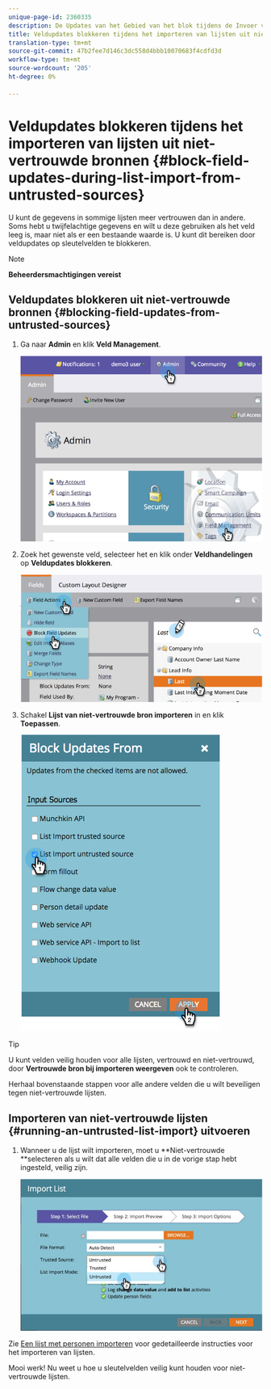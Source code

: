 ```yaml
---
unique-page-id: 2360335
description: De Updates van het Gebied van het blok tijdens de Invoer van de Lijst van Onbetrouwbare Bronnen - Marketo Docs - de Documentatie van het Product
title: Veldupdates blokkeren tijdens het importeren van lijsten uit niet-vertrouwde bronnen
translation-type: tm+mt
source-git-commit: 47b2fee7d146c3dc558d4bbb10070683f4cdfd3d
workflow-type: tm+mt
source-wordcount: '205'
ht-degree: 0%

---
```



# Veldupdates blokkeren tijdens het importeren van lijsten uit niet-vertrouwde bronnen {#block-field-updates-during-list-import-from-untrusted-sources}

U kunt de gegevens in sommige lijsten meer vertrouwen dan in andere. Soms hebt u twijfelachtige gegevens en wilt u deze gebruiken als het veld leeg is, maar niet als er een bestaande waarde is. U kunt dit bereiken door veldupdates op sleutelvelden te blokkeren.

>[!NOTE]
>
>**Beheerdersmachtigingen vereist**

## Veldupdates blokkeren uit niet-vertrouwde bronnen {#blocking-field-updates-from-untrusted-sources}

1. Ga naar **Admin** en klik **Veld Management**.

   ![](assets/image2014-9-19-9-3a38-3a38.png)

1. Zoek het gewenste veld, selecteer het en klik onder **Veldhandelingen** op **Veldupdates blokkeren**.

   ![](assets/image2014-9-19-9-3a39-3a40.png)

1. Schakel **Lijst van niet-vertrouwde bron importeren** in en klik **Toepassen**.

   ![](assets/blockupdates.png)

>[!TIP]
>
>U kunt velden veilig houden voor alle lijsten, vertrouwd en niet-vertrouwd, door **Vertrouwde bron bij importeren weergeven** ook te controleren.

Herhaal bovenstaande stappen voor alle andere velden die u wilt beveiligen tegen niet-vertrouwde lijsten.

## Importeren van niet-vertrouwde lijsten {#running-an-untrusted-list-import} uitvoeren

1. Wanneer u de lijst wilt importeren, moet u **Niet-vertrouwde **selecteren als u wilt dat alle velden die u in de vorige stap hebt ingesteld, veilig zijn.

   ![](assets/importpersondetails.jpg)

Zie [Een lijst met personen importeren](../../../getting-started/quick-wins/import-a-list-of-people.md) voor gedetailleerde instructies voor het importeren van lijsten.

Mooi werk! Nu weet u hoe u sleutelvelden veilig kunt houden voor niet-vertrouwde lijsten.
